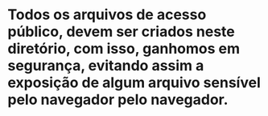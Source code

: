 # Todos os arquivos de acesso público, devem ser criados neste diretório, com isso, ganhomos em segurança, evitando assim a exposição de algum arquivo sensível pelo navegador pelo navegador.